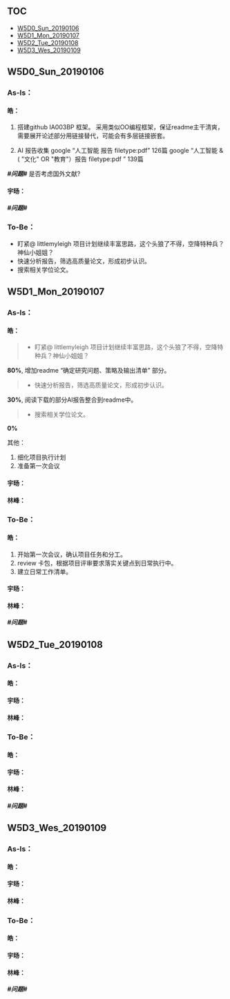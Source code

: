 ## TOC
- [W5D0_Sun_20190106](#W5D0_Sun_20190106)
- [W5D1_Mon_20190107](#W5D1_Mon_20190107)
- [W5D2_Tue_20190108](#W5D2_Tue_20190108)
- [W5D3_Wes_20190109](#W5D3_Wes_20190109)
## W5D0_Sun_20190106
### As-Is：
#### 皓：
1.  搭建github IA003BP 框架。
采用类似OO编程框架，保证readme主干清爽，需要展开论述部分用链接替代，可能会有多层链接嵌套。

2. AI 报告收集
google “人工智能  报告 filetype:pdf”  126篇
google “人工智能 &  ( "文化" OR "教育"）报告 filetype:pdf ” 139篇

***#问题#***
是否考虑国外文献?

#### 宇旸：

***#问题#***

### To-Be：
- 盯紧@ littlemyleigh 项目计划继续丰富思路，这个头狼了不得，空降特种兵？神仙小姐姐？
- 快速分析报告，筛选高质量论文，形成初步认识。
- 搜索相关学位论文。

## W5D1_Mon_20190107
### As-Is：
#### 皓：

>- 盯紧@ littlemyleigh 项目计划继续丰富思路，这个头狼了不得，空降特种兵？神仙小姐姐？

**80%**, 增加readme “确定研究问题、策略及输出清单” 部分。
>- 快速分析报告，筛选高质量论文，形成初步认识。

**30%**, 阅读下载的部分AI报告整合到readme中。
>- 搜索相关学位论文。

**0%**

其他：
1. 细化项目执行计划
2. 准备第一次会议

#### 宇旸：
#### 林峰：
### To-Be：
#### 皓：
1. 开始第一次会议，确认项目任务和分工。
2. review 卡包，根据项目评审要求落实关键点到日常执行中。
3. 建立日常工作清单。

#### 宇旸：
#### 林峰：
***#问题#***

## W5D2_Tue_20190108
### As-Is：
#### 皓：

#### 宇旸：
#### 林峰：
### To-Be：
#### 皓：

#### 宇旸：
#### 林峰：
***#问题#***

## W5D3_Wes_20190109
### As-Is：
#### 皓：

#### 宇旸：
#### 林峰：
### To-Be：
#### 皓：

#### 宇旸：
#### 林峰：
***#问题#***
